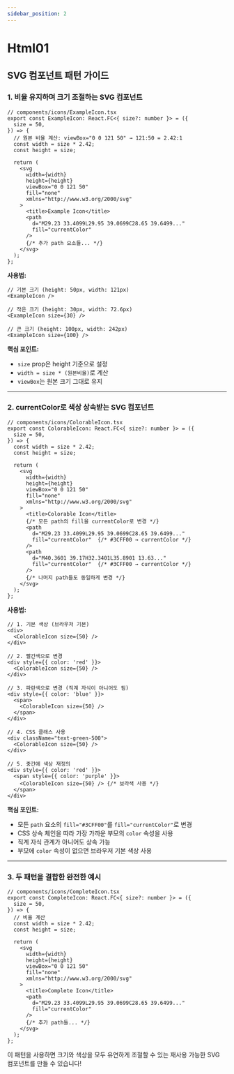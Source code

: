 ```yaml
---
sidebar_position: 2
---
```


# Html01

## SVG 컴포넌트 패턴 가이드

### 1. 비율 유지하며 크기 조절하는 SVG 컴포넌트

```tsx
// components/icons/ExampleIcon.tsx
export const ExampleIcon: React.FC<{ size?: number }> = ({
  size = 50,
}) => {
  // 원본 비율 계산: viewBox="0 0 121 50" → 121:50 = 2.42:1
  const width = size * 2.42;
  const height = size;
  
  return (
    <svg
      width={width}
      height={height}
      viewBox="0 0 121 50"
      fill="none"
      xmlns="http://www.w3.org/2000/svg"
    >
      <title>Example Icon</title>
      <path
        d="M29.23 33.4099L29.95 39.0699C28.65 39.6499..."
        fill="currentColor"
      />
      {/* 추가 path 요소들... */}
    </svg>
  );
};
```

**사용법:**
```tsx
// 기본 크기 (height: 50px, width: 121px)
<ExampleIcon />

// 작은 크기 (height: 30px, width: 72.6px)
<ExampleIcon size={30} />

// 큰 크기 (height: 100px, width: 242px)
<ExampleIcon size={100} />
```

**핵심 포인트:**
- `size` prop은 height 기준으로 설정
- `width = size * (원본비율)`로 계산
- `viewBox`는 원본 크기 그대로 유지

---

### 2. currentColor로 색상 상속받는 SVG 컴포넌트

```tsx
// components/icons/ColorableIcon.tsx
export const ColorableIcon: React.FC<{ size?: number }> = ({
  size = 50,
}) => {
  const width = size * 2.42;
  const height = size;
  
  return (
    <svg
      width={width}
      height={height}
      viewBox="0 0 121 50"
      fill="none"
      xmlns="http://www.w3.org/2000/svg"
    >
      <title>Colorable Icon</title>
      {/* 모든 path의 fill을 currentColor로 변경 */}
      <path
        d="M29.23 33.4099L29.95 39.0699C28.65 39.6499..."
        fill="currentColor"  {/* #3CFF00 → currentColor */}
      />
      <path
        d="M40.3601 39.17H32.3401L35.8901 13.63..."
        fill="currentColor"  {/* #3CFF00 → currentColor */}
      />
      {/* 나머지 path들도 동일하게 변경 */}
    </svg>
  );
};
```

**사용법:**
```tsx
// 1. 기본 색상 (브라우저 기본)
<div>
  <ColorableIcon size={50} />
</div>

// 2. 빨간색으로 변경
<div style={{ color: 'red' }}>
  <ColorableIcon size={50} />
</div>

// 3. 파란색으로 변경 (직계 자식이 아니어도 됨)
<div style={{ color: 'blue' }}>
  <span>
    <ColorableIcon size={50} />
  </span>
</div>

// 4. CSS 클래스 사용
<div className="text-green-500">
  <ColorableIcon size={50} />
</div>

// 5. 중간에 색상 재정의
<div style={{ color: 'red' }}>
  <span style={{ color: 'purple' }}>
    <ColorableIcon size={50} /> {/* 보라색 사용 */}
  </span>
</div>
```

**핵심 포인트:**
- 모든 `path` 요소의 `fill="#3CFF00"`를 `fill="currentColor"`로 변경
- CSS 상속 체인을 따라 가장 가까운 부모의 `color` 속성을 사용
- 직계 자식 관계가 아니어도 상속 가능
- 부모에 `color` 속성이 없으면 브라우저 기본 색상 사용

---

### 3. 두 패턴을 결합한 완전한 예시

```tsx
// components/icons/CompleteIcon.tsx
export const CompleteIcon: React.FC<{ size?: number }> = ({
  size = 50,
}) => {
  // 비율 계산
  const width = size * 2.42;
  const height = size;
  
  return (
    <svg
      width={width}
      height={height}
      viewBox="0 0 121 50"
      fill="none"
      xmlns="http://www.w3.org/2000/svg"
    >
      <title>Complete Icon</title>
      <path
        d="M29.23 33.4099L29.95 39.0699C28.65 39.6499..."
        fill="currentColor"
      />
      {/* 추가 path들... */}
    </svg>
  );
};
```

이 패턴을 사용하면 크기와 색상을 모두 유연하게 조절할 수 있는 재사용 가능한 SVG 컴포넌트를 만들 수 있습니다!

